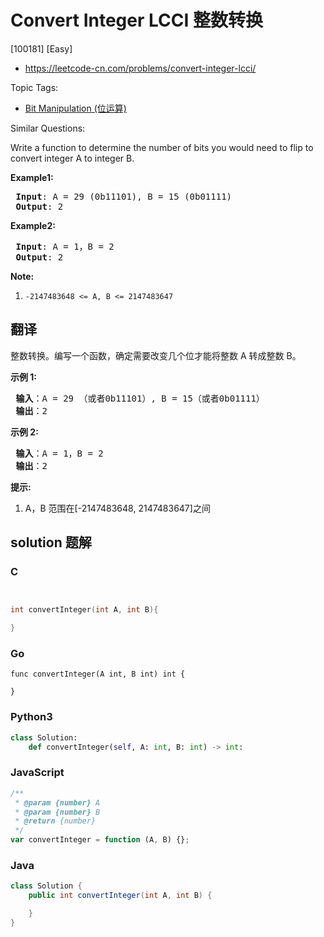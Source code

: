 # Convert Integer LCCI 整数转换

[100181] [Easy]

- https://leetcode-cn.com/problems/convert-integer-lcci/

Topic Tags:

- [Bit Manipulation (位运算)](https://leetcode-cn.com/tag/bit-manipulation/)

Similar Questions:

Write a function to determine the number of bits you would need to flip to convert integer A to integer B.

**Example1:**

<pre><strong> Input</strong>: A = 29 (0b11101), B = 15 (0b01111)
<strong> Output</strong>: 2
</pre>

**Example2:**

<pre><strong> Input</strong>: A = 1，B = 2
<strong> Output</strong>: 2
</pre>

**Note:**

1.  `-2147483648 <= A, B <= 2147483647`

## 翻译

整数转换。编写一个函数，确定需要改变几个位才能将整数 A 转成整数 B。

**示例 1:**

<pre><strong> 输入</strong>：A = 29 （或者0b11101）, B = 15（或者0b01111）
<strong> 输出</strong>：2
</pre>

**示例 2:**

<pre><strong> 输入</strong>：A = 1，B = 2
<strong> 输出</strong>：2
</pre>

**提示:**

1.  A，B 范围在\[-2147483648, 2147483647\]之间

## solution 题解

### C

```c


int convertInteger(int A, int B){

}


```

### Go

```golang
func convertInteger(A int, B int) int {

}
```

### Python3

```python
class Solution:
    def convertInteger(self, A: int, B: int) -> int:
```

### JavaScript

```javascript
/**
 * @param {number} A
 * @param {number} B
 * @return {number}
 */
var convertInteger = function (A, B) {};
```

### Java

```java
class Solution {
    public int convertInteger(int A, int B) {

    }
}
```
